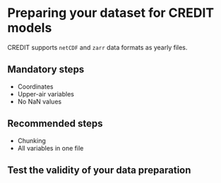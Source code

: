 # Preparing your dataset for CREDIT models

CREDIT supports `netCDF` and `zarr` data formats as yearly files.

## Mandatory steps
* Coordinates
* Upper-air variables
* No NaN values

## Recommended steps
* Chunking
* All variables in one file

## Test the validity of your data preparation

